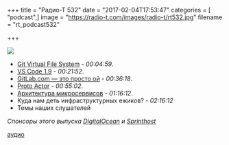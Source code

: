 +++
title = "Радио-Т 532"
date = "2017-02-04T17:53:47"
categories = [ "podcast",]
image = "https://radio-t.com/images/radio-t/rt532.jpg"
filename = "rt_podcast532"

+++

![](https://radio-t.com/images/radio-t/rt532.jpg)

- [Git Virtual File System](https://blogs.msdn.microsoft.com/visualstudioalm/2017/02/03/announcing-gvfs-git-virtual-file-system/) - *00:04:59*.
- [VS Code 1.9](http://code.visualstudio.com/updates/v1_9) - *00:21:52*.
- [GitLab.com — это просто ой](https://docs.google.com/document/d/1GCK53YDcBWQveod9kfzW-VCxIABGiryG7_z_6jHdVik/pub) - *00:36:18*.
- [Proto Actor](http://proto.actor/) - *00:55:02*.
- [Архитектура микросервисов](https://habrahabr.ru/company/mailru/blog/320962/) - *01:16:12*.
- Куда нам деть инфраструктурных ежиков? - *02:16:12*
- Темы наших слушателей

_Спонсоры этого выпуска [DigitalOcean](https://www.digitalocean.com) и [Sprinthost](https://sprintbox.ru)_

[аудио](https://cdn.radio-t.com/rt_podcast532.mp3) 
<audio src="https://cdn.radio-t.com/rt_podcast532.mp3" preload="none"></audio>
